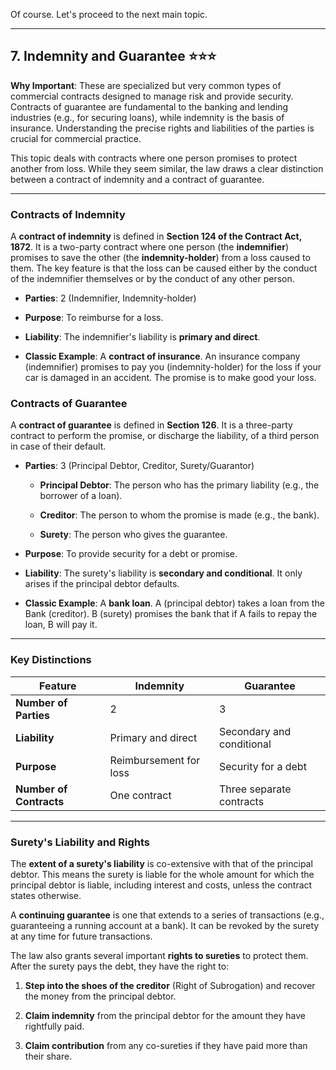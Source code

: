 Of course. Let's proceed to the next main topic.

---

## **7. Indemnity and Guarantee** ⭐⭐⭐

**Why Important**: These are specialized but very common types of commercial contracts designed to manage risk and provide security. Contracts of guarantee are fundamental to the banking and lending industries (e.g., for securing loans), while indemnity is the basis of insurance. Understanding the precise rights and liabilities of the parties is crucial for commercial practice.

This topic deals with contracts where one person promises to protect another from loss. While they seem similar, the law draws a clear distinction between a contract of indemnity and a contract of guarantee.

---

### **Contracts of Indemnity**

A **contract of indemnity** is defined in **Section 124 of the Contract Act, 1872**. It is a two-party contract where one person (the **indemnifier**) promises to save the other (the **indemnity-holder**) from a loss caused to them. The key feature is that the loss can be caused either by the conduct of the indemnifier themselves or by the conduct of any other person.

- **Parties**: 2 (Indemnifier, Indemnity-holder)
    
- **Purpose**: To reimburse for a loss.
    
- **Liability**: The indemnifier's liability is **primary and direct**.
    
- **Classic Example**: A **contract of insurance**. An insurance company (indemnifier) promises to pay you (indemnity-holder) for the loss if your car is damaged in an accident. The promise is to make good your loss.
    

### **Contracts of Guarantee**

A **contract of guarantee** is defined in **Section 126**. It is a three-party contract to perform the promise, or discharge the liability, of a third person in case of their default.

- **Parties**: 3 (Principal Debtor, Creditor, Surety/Guarantor)
    
    - **Principal Debtor**: The person who has the primary liability (e.g., the borrower of a loan).
        
    - **Creditor**: The person to whom the promise is made (e.g., the bank).
        
    - **Surety**: The person who gives the guarantee.
        
- **Purpose**: To provide security for a debt or promise.
    
- **Liability**: The surety's liability is **secondary and conditional**. It only arises if the principal debtor defaults.
    
- **Classic Example**: A **bank loan**. A (principal debtor) takes a loan from the Bank (creditor). B (surety) promises the bank that if A fails to repay the loan, B will pay it.
    

---

### **Key Distinctions**

|Feature|Indemnity|Guarantee|
|---|---|---|
|**Number of Parties**|2|3|
|**Liability**|Primary and direct|Secondary and conditional|
|**Purpose**|Reimbursement for loss|Security for a debt|
|**Number of Contracts**|One contract|Three separate contracts|

---

### **Surety's Liability and Rights**

The **extent of a surety's liability** is co-extensive with that of the principal debtor. This means the surety is liable for the whole amount for which the principal debtor is liable, including interest and costs, unless the contract states otherwise.

A **continuing guarantee** is one that extends to a series of transactions (e.g., guaranteeing a running account at a bank). It can be revoked by the surety at any time for future transactions.

The law also grants several important **rights to sureties** to protect them. After the surety pays the debt, they have the right to:

1. **Step into the shoes of the creditor** (Right of Subrogation) and recover the money from the principal debtor.
    
2. **Claim indemnity** from the principal debtor for the amount they have rightfully paid.
    
3. **Claim contribution** from any co-sureties if they have paid more than their share.